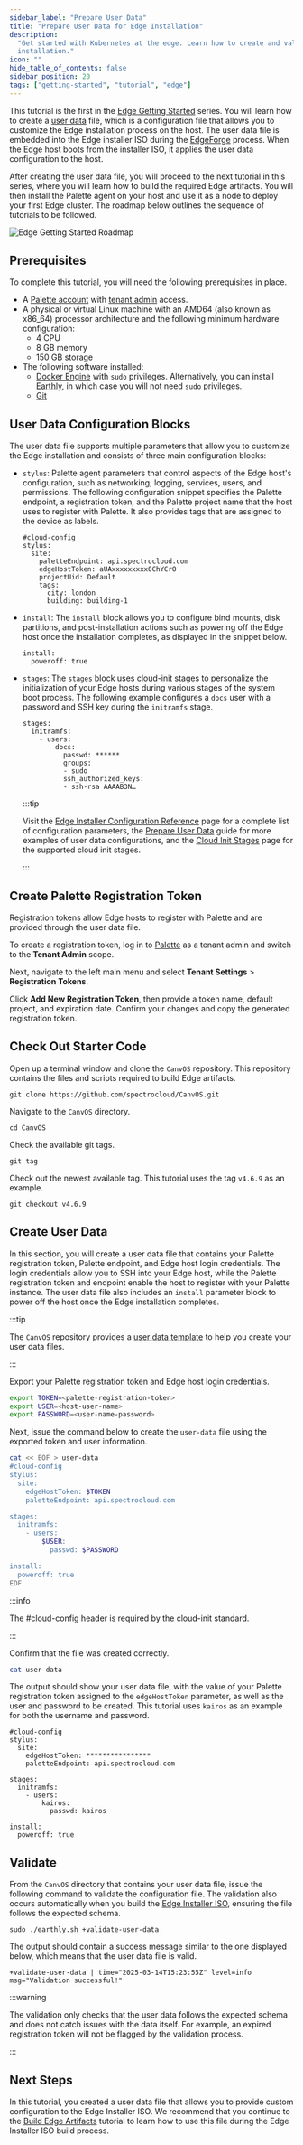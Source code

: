 ```yaml
---
sidebar_label: "Prepare User Data"
title: "Prepare User Data for Edge Installation"
description:
  "Get started with Kubernetes at the edge. Learn how to create and validate a user data file to customize your Edge
  installation."
icon: ""
hide_table_of_contents: false
sidebar_position: 20
tags: ["getting-started", "tutorial", "edge"]
---
```


This tutorial is the first in the [Edge Getting Started](./introduction-edge.md) series. You will learn how to create a
[user data](../../../clusters/edge/edgeforge-workflow/prepare-user-data.md) file, which is a configuration file that
allows you to customize the Edge installation process on the host. The user data file is embedded into the Edge
installer ISO during the [EdgeForge](../../../clusters/edge/edgeforge-workflow/edgeforge-workflow.md) process. When the
Edge host boots from the installer ISO, it applies the user data configuration to the host.

After creating the user data file, you will proceed to the next tutorial in this series, where you will learn how to
build the required Edge artifacts. You will then install the Palette agent on your host and use it as a node to deploy
your first Edge cluster. The roadmap below outlines the sequence of tutorials to be followed.

![Edge Getting Started Roadmap](/getting-started/getting-started_introduction-edge_user-data-roadmap.webp)

## Prerequisites

To complete this tutorial, you will need the following prerequisites in place.

- A [Palette account](https://www.spectrocloud.com/get-started) with
  [tenant admin](../../../tenant-settings/tenant-settings.md) access.
- A physical or virtual Linux machine with an AMD64 (also known as x86_64) processor architecture and the following
  minimum hardware configuration:
  - 4 CPU
  - 8 GB memory
  - 150 GB storage
- The following software installed:
  - [Docker Engine](https://docs.docker.com/engine/install/) with `sudo` privileges. Alternatively, you can install
    [Earthly](https://earthly.dev/), in which case you will not need `sudo` privileges.
  - [Git](https://git-scm.com/book/en/v2/Getting-Started-Installing-Git)

## User Data Configuration Blocks

The user data file supports multiple parameters that allow you to customize the Edge installation and consists of three
main configuration blocks:

- `stylus`: Palette agent parameters that control aspects of the Edge host's configuration, such as networking, logging,
  services, users, and permissions. The following configuration snippet specifies the Palette endpoint, a registration
  token, and the Palette project name that the host uses to register with Palette. It also provides tags that are
  assigned to the device as labels.

  ```shell
  #cloud-config
  stylus:
    site:
      paletteEndpoint: api.spectrocloud.com
      edgeHostToken: aUAxxxxxxxxx0ChYCrO
      projectUid: Default
      tags:
        city: london
        building: building-1
  ```

- `install`: The `install` block allows you to configure bind mounts, disk partitions, and post-installation actions
  such as powering off the Edge host once the installation completes, as displayed in the snippet below.

  ```shell
  install:
    poweroff: true
  ```

- `stages`: The `stages` block uses cloud-init stages to personalize the initialization of your Edge hosts during
  various stages of the system boot process. The following example configures a `docs` user with a password and SSH key
  during the `initramfs` stage.

  ```shell
  stages:
    initramfs:
      - users:
          docs:
            passwd: ******
            groups:
            - sudo
            ssh_authorized_keys:
            - ssh-rsa AAAAB3N…
  ```

  :::tip

  Visit the [Edge Installer Configuration Reference](../../../clusters/edge/edge-configuration/installer-reference.md)
  page for a complete list of configuration parameters, the
  [Prepare User Data](../../../clusters/edge/edgeforge-workflow/prepare-user-data.md) guide for more examples of user
  data configurations, and the [Cloud Init Stages](../../../clusters/edge/edge-configuration/cloud-init.md) page for the
  supported cloud init stages.

  :::

## Create Palette Registration Token

Registration tokens allow Edge hosts to register with Palette and are provided through the user data file.

To create a registration token, log in to [Palette](https://console.spectrocloud.com/) as a tenant admin and switch to
the **Tenant Admin** scope.

Next, navigate to the left main menu and select **Tenant Settings** > **Registration Tokens**.

Click **Add New Registration Token**, then provide a token name, default project, and expiration date. Confirm your
changes and copy the generated registration token.

## Check Out Starter Code

Open up a terminal window and clone the `CanvOS` repository. This repository contains the files and scripts required to
build Edge artifacts.

```shell
git clone https://github.com/spectrocloud/CanvOS.git
```

Navigate to the `CanvOS` directory.

```shell
cd CanvOS
```

Check the available git tags.

```shell
git tag
```

Check out the newest available tag. This tutorial uses the tag `v4.6.9` as an example.

```shell
git checkout v4.6.9
```

## Create User Data

In this section, you will create a user data file that contains your Palette registration token, Palette endpoint, and
Edge host login credentials. The login credentials allow you to SSH into your Edge host, while the Palette registration
token and endpoint enable the host to register with your Palette instance. The user data file also includes an `install`
parameter block to power off the host once the Edge installation completes.

:::tip

The `CanvOS` repository provides a
[user data template](https://github.com/spectrocloud/CanvOS/blob/main/user-data.template) to help you create your user
data files.

:::

Export your Palette registration token and Edge host login credentials.

```bash
export TOKEN=<palette-registration-token>
export USER=<host-user-name>
export PASSWORD=<user-name-password>
```

Next, issue the command below to create the `user-data` file using the exported token and user information.

```bash
cat << EOF > user-data
#cloud-config
stylus:
  site:
    edgeHostToken: $TOKEN
    paletteEndpoint: api.spectrocloud.com

stages:
  initramfs:
    - users:
        $USER:
          passwd: $PASSWORD

install:
  poweroff: true
EOF
```

:::info

The #cloud-config header is required by the cloud-init standard.

:::

Confirm that the file was created correctly.

```bash
cat user-data
```

The output should show your user data file, with the value of your Palette registration token assigned to the
`edgeHostToken` parameter, as well as the user and password to be created. This tutorial uses `kairos` as an example for
both the username and password.

```text hideClipboard
#cloud-config
stylus:
  site:
    edgeHostToken: ****************
    paletteEndpoint: api.spectrocloud.com

stages:
  initramfs:
    - users:
        kairos:
          passwd: kairos

install:
  poweroff: true
```

## Validate

From the `CanvOS` directory that contains your user data file, issue the following command to validate the configuration
file. The validation also occurs automatically when you build the
[Edge Installer ISO](../../../clusters/edge/edgeforge-workflow/edgeforge-workflow.md), ensuring the file follows the
expected schema.

```shell
sudo ./earthly.sh +validate-user-data
```

The output should contain a success message similar to the one displayed below, which means that the user data file is
valid.

```text hideClipboard
+validate-user-data | time="2025-03-14T15:23:55Z" level=info msg="Validation successful!"
```

:::warning

The validation only checks that the user data follows the expected schema and does not catch issues with the data
itself. For example, an expired registration token will not be flagged by the validation process.

:::

## Next Steps

In this tutorial, you created a user data file that allows you to provide custom configuration to the Edge Installer
ISO. We recommend that you continue to the [Build Edge Artifacts](./build-edge-artifacts.md) tutorial to learn how to
use this file during the Edge Installer ISO build process.
